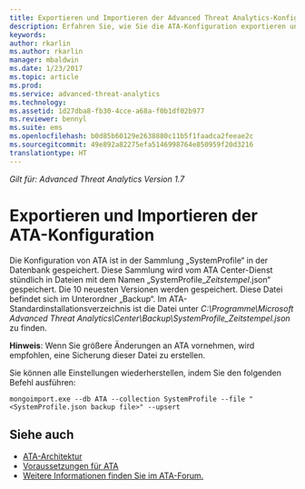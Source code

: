 ```yaml
---
title: Exportieren und Importieren der Advanced Threat Analytics-Konfiguration | Microsoft-Dokumentation
description: Erfahren Sie, wie Sie die ATA-Konfiguration exportieren und importieren.
keywords: 
author: rkarlin
ms.author: rkarlin
manager: mbaldwin
ms.date: 1/23/2017
ms.topic: article
ms.prod: 
ms.service: advanced-threat-analytics
ms.technology: 
ms.assetid: 1d27dba8-fb30-4cce-a68a-f0b1df02b977
ms.reviewer: bennyl
ms.suite: ems
ms.openlocfilehash: b0d85b60129e2638880c11b5f1faadca2feeae2c
ms.sourcegitcommit: 49e892a82275efa5146998764e850959f20d3216
translationtype: HT
---
```

*Gilt für: Advanced Threat Analytics Version 1.7*



# <a name="export-and-import-the-ata-configuration"></a>Exportieren und Importieren der ATA-Konfiguration
Die Konfiguration von ATA ist in der Sammlung „SystemProfile“ in der Datenbank gespeichert.
Diese Sammlung wird vom ATA Center-Dienst stündlich in Dateien mit dem Namen „SystemProfile_*Zeitstempel*.json“ gespeichert. Die 10 neuesten Versionen werden gespeichert.
Diese Datei befindet sich im Unterordner „Backup“. Im ATA-Standardinstallationsverzeichnis ist die Datei unter *C:\Programme\Microsoft Advanced Threat Analytics\Center\Backup\SystemProfile_*Zeitstempel*.json* zu finden. 

**Hinweis**: Wenn Sie größere Änderungen an ATA vornehmen, wird empfohlen, eine Sicherung dieser Datei zu erstellen.

Sie können alle Einstellungen wiederherstellen, indem Sie den folgenden Befehl ausführen:

`mongoimport.exe --db ATA --collection SystemProfile --file "<SystemProfile.json backup file>" --upsert`

## <a name="see-also"></a>Siehe auch
- [ATA-Architektur](/advanced-threat-analytics/plan-design/ata-architecture)
- [Voraussetzungen für ATA](/advanced-threat-analytics/plan-design/ata-prerequisites)
- [Weitere Informationen finden Sie im ATA-Forum.](https://social.technet.microsoft.com/Forums/security/home?forum=mata)


